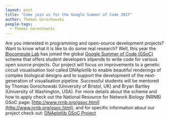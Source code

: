 ```yaml
---
layout: post
title: "Come join us for the Google Summer of Code 2017"
author: Thomas Gorochowski
people-tags: 
  - Thomas Gorochowski
---
```

Are you interested in programming and open-source development projects? Want to know what it is like to do some real research? Well, this year the [Biocompute Lab](http://www.biocomputelab.org) has joined the global [Google Summer of Code (GSoC)](https://developers.google.com/open-source/gsoc/) scheme that offers student developers stipends to write code for various open source projects. Our project will focus on improvements to a genetic circuit visualisation tool called DNAplotlib to enable beautiful renderings of complex biological designs and to support the development of the next-generation of visualisation pipeline. Successful students will be mentored by Thomas Gorochowski (University of Bristol, UK) and Bryan Bartley (University of Washington, USA). For more details about the scheme and how to apply check out the National Resource for Network Biology (NRNB) GSoC page: [http://www.nrnb.org/gsoc.html](http://www.nrnb.org/gsoc.html), and for specific information about our project check out: [DNAplotlib GSoC Project](https://github.com/nrnb/GoogleSummerOfCode/issues/74)
